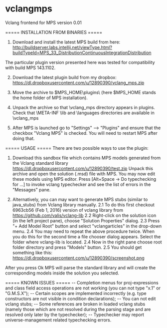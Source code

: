 # vclangmps

Vclang frontend for MPS version 0.01

===== INSTALLATION FROM BINARIES =====
1. Download and install the latest MPS build from here:
http://buildserver.labs.intellij.net/viewType.html?buildTypeId=MPS_33_DistributionContinuousIntegrationDistribution

The particular plugin version presented here was tested for compatibility with build MPS 143.1102.

2. Download the latest plugin build from my dropbox:
https://dl.dropboxusercontent.com/u/12890390/vclang_mps.zip

3. Move the archive to $MPS_HOME\plugins\ (here $MPS_HOME stands the home folder of MPS installation).

4. Unpack the archive so that \vclang_mps directory appears in plugins.
Check that \META-INF \lib and \languages directories are available in \vclang_mps

5. After MPS is launched go to "Settings" --> "Plugins" and ensure that the checkbox "Vclang MPS" is checked. 
You will need to restart MPS after doing that.

===== USAGE =====
There are two possible ways to use the plugin:

1. Download this sandbox file which contains MPS models generated from the Vclang standard library
https://dl.dropboxusercontent.com/u/12890390/test.zip
Unpack this archive and open the solution (.msd) file with MPS. You may now edit these models using MPS editor.
Press [Alt+Space -> Do typechecking for ...] to invoke vclang typechecker and see the list of errors in the "Messages" pane.

2. Alternatively, you can may want to generate MPS stubs (similar to java_stubs) from Vclang library manually.
2.1 To do this first checkout 6963cb56 (Feb 1, 2016) version of vclang library from https://github.com/valis/vclang-lib
2.2 Right-click on the solution icon (in the left project pane), choose "Solution Properties" dialog.
2.3 Press "+ Add Model Root" button and select "vclangarticles" in the drop-down menu.
2.4 You may need to repeat the above procedure twice. When you do this for the second time a file chooser dialog appears. Select the folder where vclang-lib is located.
2.4 Now in the right pane choose root folder directory and press "Models" button.
2.5 You should get something like this: https://dl.dropboxusercontent.com/u/12890390/screenshot.png

After you press Ok MPS will parse the standard library and will create the corresponding models inside the solution you selected.

===== KNOWN ISSUES =====
 -- Completion menus for proj-expressions and class field access operations are not working (you can not type "x.1" or "G.M.S.X");
 -- Certain scopes are implemented incorrectly (e.g. type constructors are not visible in condition declarations);
 -- You can not edit vclang stubs;
 -- Some references are broken in loaded vclang stubs (namely those which are not resolved during the parsing stage and are resolved only later by the typechecker);
 -- Typechecker may report universe-management related typechecking errors.
